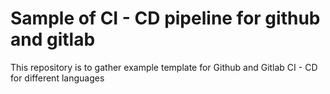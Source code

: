 # Sample of CI - CD pipeline for github and gitlab

This repository is to gather example template for Github and Gitlab CI - CD for different languages

